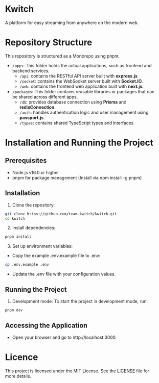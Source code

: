 # Kwitch
A platform for easy streaming from anywhere on the modern web.

# Repository Structure
This repository is structured as a Monorepo using pnpm.

- `/apps`: This folder holds the actual applications, such as frontend and backend services.
  - `/api`: contains the RESTful API server built with **express.js**.
  - `/socket`: contains the WebSocket server built with **Socket.IO**.
  - `/web`: contains the frontend web application built with **next.js**.
- `/packages`: This folder contains reusable libraries or packages that can be shared across different apps.
  - `/db`: provides database connection using **Prisma** and **redisConnection**.
  - `/auth`: handles authentication logic and user management using **passport.js**.
  - `/types`: contains shared TypeScript types and interfaces.

# Installation and Running the Project

## Prerequisites
- Node.js v16.0 or higher
- pnpm for package management (Install via npm install -g pnpm)

## Installation
1. Clone the repository:
```bash
git clone https://github.com/team-kwitch/kwitch.git
cd kwitch
```
2. Install dependencies:
```bash
pnpm install
```

3. Set up environment variables:
- Copy the example .env.example file to .env:
```bash
cp .env.example .env
```
- Update the .env file with your configuration values.

## Running the Project
1. Development mode: To start the project in development mode, run:
```bash
pnpm dev
```

## Accessing the Application
- Open your browser and go to http://localhost:3000.

# Licence
This project is licensed under the MIT License. See the [LICENSE](./LICENCE) file for more details.